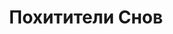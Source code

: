 ---
draft: false
slug: pokhititeli-snov-21ffae95
title: Похитители Снов
type: books
params:
  bookTitle: Похитители Снов
  tags:
  - audiobook
  - fantasy
  - fiction
  - LGBTQ+
  - magic
  - paranormal
  - romance
  - urban fantasy
  - young adult (YA)
  cover: https://images-na.ssl-images-amazon.com/images/S/compressed.photo.goodreads.com/books/1540659639i/42476572.jpg
  isbn: '9785040931798'
  goodreads_link: https://www.goodreads.com/book/show/42476572
  authors:
  - Maggie Stiefvater, Мэгги Стивотер
  publishers:
  - Эксмо
  page_count: '512'
  short_book_description: У всех в жизни бывают секреты. Мы храним их – или их хранят
    от нас.
  russian_translation_status: exists
  series: The Raven Cycle
  languages:
  - Русский
  book_description: У всех в жизни бывают секреты. Мы храним их – или их хранят от
    нас. Мы игроки или пешки.  У Ронана Линча было много секретов. Но один из них
    он не мог дольше скрывать, ведь сны буквально следовали за ним по пятам. А бегство
    от снов лишь порождало новые страхи, и без того терзавшие его израненную душу.
    Поиски ответов на вопросы прошлого привели Ронана в собственные кошмары, откуда,
    как оказалось, не так-то легко вернуться. Но что если сверхъестественные события
    в Генриетте как-то связаны со снами Ронана? Ронан - один из четырех Воронят, друзей,
    ставших почти братьями. Поиски силовых линий, на которых расположен маленький
    городок Генриетта, сблизили Ганси, Ронана, Адама и Ноя. Теперь же с пробуждением
    силовых линий оживают и самые страшные кошмары Ронана.
  russian_audioversion: 'no'
---